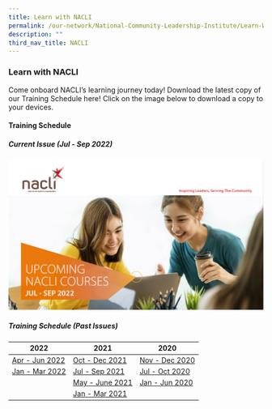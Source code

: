 ```yaml
---
title: Learn with NACLI
permalink: /our-network/National-Community-Leadership-Institute/Learn-With-NACLI
description: ""
third_nav_title: NACLI
---
```

### Learn with NACLI

Come onboard NACLI’s learning journey today!  Download the latest copy of our Training Schedule here!  Click on the image below to download a copy to your devices.

#### Training Schedule 

##### Current Issue (Jul - Sep 2022)

[![NACLI Courses (Jul-Sep 2022)](/images/Our%20Network/NACLI/Jul-Sep-2022.png)](/files/NACLI/02%20Learn%20with%20NACLI/naclicourses-issue4-jul-sep-2022.pdf)


##### Training Schedule (Past Issues)

|  2022 |  2021 |  2020 |
|  ------- | ------ |  ------ |
| [Apr - Jun 2022](/files/NACLI/02%20Learn%20with%20NACLI/naclicourses-issue3-apr-jun-2022.pdf) | [Oct - Dec 2021](/files/NACLI/02%20Learn%20with%20NACLI/naclicourses-issue1-oct-dec2021.pdf)  |   [Nov - Dec 2020](/files/NACLI/02%20Learn%20with%20NACLI/nc-3-2020-(web).pdf) |
| [Jan - Mar 2022](/files/NACLI/02%20Learn%20with%20NACLI/naclicourses-issue2-janmar-2022.pdf) | [Jul - Sep 2021](/files/NACLI/02%20Learn%20with%20NACLI/nc-2-2021-(web).pdf) |   [Jul - Oct 2020](/files/NACLI/02%20Learn%20with%20NACLI/nc-2-2020-(web).pdf)   |
|  | [May - June 2021](/files/NACLI/02%20Learn%20with%20NACLI/nc-1-2021-(web).pdf) | [Jan - Jun 2020](/files/NACLI/02%20Learn%20with%20NACLI/nc-1-2020-(web).pdf) |
|  | [Jan - Mar 2021](/files/NACLI/02%20Learn%20with%20NACLI/nc-3-2020-(web).pdf) |  | 